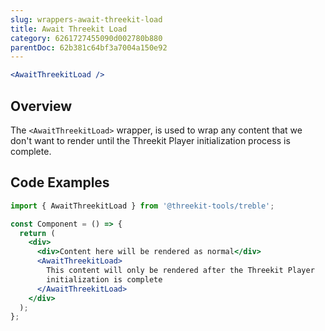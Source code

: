 ```yaml
---
slug: wrappers-await-threekit-load
title: Await Threekit Load
category: 6261727455090d002780b880
parentDoc: 62b381c64bf3a7004a150e92
---
```


```jsx
<AwaitThreekitLoad />
```

## Overview

The `<AwaitThreekitLoad>` wrapper, is used to wrap any content that we don't want to render until the Threekit Player initialization process is complete.

## Code Examples

```jsx
import { AwaitThreekitLoad } from '@threekit-tools/treble';

const Component = () => {
  return (
    <div>
      <div>Content here will be rendered as normal</div>
      <AwaitThreekitLoad>
        This content will only be rendered after the Threekit Player
        initialization is complete
      </AwaitThreekitLoad>
    </div>
  );
};
```
